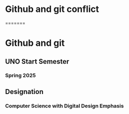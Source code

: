 # Github and git conflict
=======
# Github and git

## UNO Start Semester
### Spring 2025

## Designation
### Computer Science with Digital Design Emphasis
